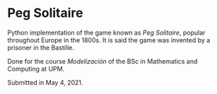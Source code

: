 # Peg Solitaire
Python implementation of the game known as *Peg Solitaire*, popular throughout Europe in the 1800s. It is said the game was invented by a prisoner in the Bastille.

Done for the course *Modelización* of the BSc in Mathematics and Computing at UPM.

Submitted in May 4, 2021.
